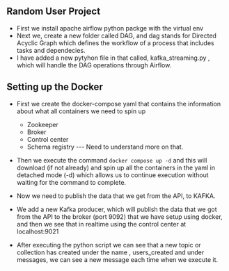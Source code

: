 ## Random User Project

- First we install apache airflow python packge with the virtual env
- Next we, create a new folder called DAG, and dag stands for Directed Acyclic Graph which defines the workflow of a process that includes tasks and dependecies. 
- I have added a new pytyhon file in that called, kafka_streaming.py , which will handle the DAG operations through Airflow. 


## Setting up the Docker
- First we create the docker-compose yaml that contains the information about what all containers we need to spin up 
    - Zookeeper
    - Broker
    - Control center
    - Schema registry   --- Need to understand more on that. 

- Then we execute the command `docker compose up -d` and this will download (if not already) and spin up all the containers in the yaml in detached mode (-d) which allows us to continue execution without waiting for the command to complete. 

- Now we need to publish the data that we get from the API, to KAFKA.

- We add a new Kafka producer, which will publish the data that we got from the API to the broker (port 9092) that we have setup using docker, and then we see that in realtime using the control center at localhost:9021 
- After executing the python script we can see that a new topic or collection has created under the name , users_created and under messages, we can see a new message each time when we execute it. 



